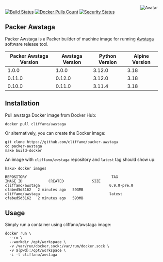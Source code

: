 <img align="right" src="https://raw.github.com/cliffano/packer-awstaga/master/avatar.jpg" alt="Avatar"/>

[![Build Status](https://github.com/cliffano/packer-awstaga/workflows/CI/badge.svg)](https://github.com/cliffano/packer-awstaga/actions?query=workflow%3ACI)
[![Docker Pulls Count](https://img.shields.io/docker/pulls/cliffano/awstaga.svg)](https://hub.docker.com/r/cliffano/awstaga/)
[![Security Status](https://snyk.io/test/github/cliffano/packer-awstaga/badge.svg)](https://snyk.io/test/github/cliffano/packer-awstaga)

Packer Awstaga
--------------

Packer Awstaga is a Packer builder of machine image for running [Awstaga](https://github.com/cliffano/awstaga) software release tool.

| Packer Awstaga Version | Awstaga Version | Python Version | Alpine Version |
|------------------------|-----------------|----------------|----------------|
| 1.0.0                  | 1.0.0           | 3.12.0         | 3.18           |
| 0.11.0                 | 0.12.0          | 3.12.0         | 3.18           |
| 0.10.0                 | 0.11.0          | 3.11.4         | 3.18           |

Installation
------------

Pull awstaga Docker image from Docker Hub:

    docker pull cliffano/awstaga

Or alternatively, you can create the Docker image:

    git clone https://github.com/cliffano/packer-awstaga
    cd packer-awstaga
    make build-docker

An image with `cliffano/awstaga` repository and `latest` tag should show up:

    haku> docker images

    REPOSITORY                                       TAG                 IMAGE ID            CREATED             SIZE
    cliffano/awstaga                                0.9.0-pre.0                             cfabed5d3162   2 minutes ago   593MB
    cliffano/awstaga                                latest                                  cfabed5d3162   2 minutes ago   593MB

Usage
-----

Simply run a container using cliffano/awstaga image:

    docker run \
      --rm \
      --workdir /opt/workspace \
      -v /var/run/docker.sock:/var/run/docker.sock \
      -v $(pwd):/opt/workspace \
      -i -t cliffano/awstaga